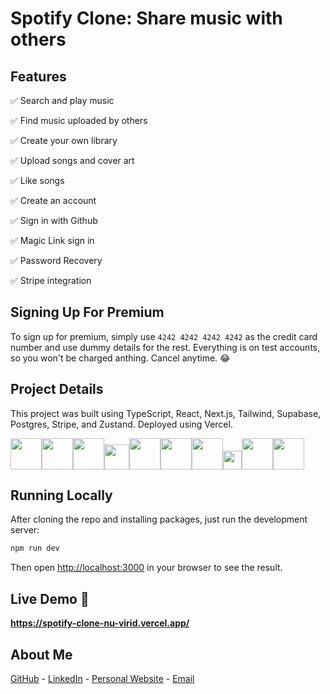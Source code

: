 # Spotify Clone: Share music with others

## Features

✅ Search and play music

✅ Find music uploaded by others

✅ Create your own library

✅ Upload songs and cover art

✅ Like songs

✅ Create an account

✅ Sign in with Github

✅ Magic Link sign in

✅ Password Recovery

✅ Stripe integration

## Signing Up For Premium

To sign up for premium, simply use `4242 4242 4242 4242` as the credit card number and use dummy details for the rest. Everything is on test accounts, so you won't be charged anthing. Cancel anytime. 😂

## Project Details

This project was built using TypeScript, React, Next.js, Tailwind, Supabase, Postgres, Stripe, and Zustand. Deployed using Vercel.

<img src="https://upload.wikimedia.org/wikipedia/commons/thumb/4/4c/Typescript_logo_2020.svg/2048px-Typescript_logo_2020.svg.png" height="50"><img src="https://upload.wikimedia.org/wikipedia/commons/thumb/a/a7/React-icon.svg/2300px-React-icon.svg.png" height="50"><img src="https://www.svgrepo.com/show/354113/nextjs-icon.svg" height="50"><img src="https://upload.wikimedia.org/wikipedia/commons/thumb/d/d5/Tailwind_CSS_Logo.svg/1024px-Tailwind_CSS_Logo.svg.png?20230715030042" height="40"><img src="https://upload.wikimedia.org/wikipedia/commons/thumb/b/ba/Stripe_Logo%2C_revised_2016.svg/1920px-Stripe_Logo%2C_revised_2016.svg.png" height="50"><img src="https://upload.wikimedia.org/wikipedia/commons/thumb/2/29/Postgresql_elephant.svg/1080px-Postgresql_elephant.svg.png" height="50"><img src="https://seeklogo.com/images/S/supabase-logo-DCC676FFE2-seeklogo.com.png" height="50"><img src="https://upload.wikimedia.org/wikipedia/commons/thumb/5/5e/Vercel_logo_black.svg/2560px-Vercel_logo_black.svg.png" height="30"><img src="https://upload.wikimedia.org/wikipedia/commons/thumb/6/61/HTML5_logo_and_wordmark.svg/512px-HTML5_logo_and_wordmark.svg.png" height="50"><img src="https://upload.wikimedia.org/wikipedia/commons/thumb/6/62/CSS3_logo.svg/1024px-CSS3_logo.svg.png" height="50">

## Running Locally

After cloning the repo and installing packages, just run the development server:

```bash
npm run dev
```

Then open [http://localhost:3000](http://localhost:3000) in your browser to see the result.

## Live Demo 🚀

**<https://spotify-clone-nu-virid.vercel.app/>**

## About Me

[GitHub](https://www.github.com/petercorrea) -
[LinkedIn](https://www.linkedin.com/in/petercorrea) -
[Personal Website](https://www.petercorrea.com) -
[Email](mailto:contact@petercorrea.com?subject=PeterCorrea.com:%20reaching%20out...)

